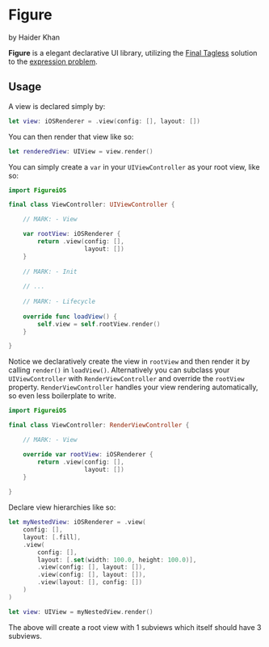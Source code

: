 

#  Figure
by Haider Khan

**Figure** is a elegant declarative UI library, utilizing the [Final Tagless](http://okmij.org/ftp/tagless-final/index.html) solution to the [expression problem](https://www.dotconferences.com/2018/01/brandon-kase-finally-solving-the-expression-problem).

## Usage 

A view is declared simply by:

```swift 
let view: iOSRenderer = .view(config: [], layout: [])
```

You can then render that view like so:

```swift 
let renderedView: UIView = view.render()
```

You can simply create a `var` in your `UIViewController` as your root view, like so:

```swift 
import FigureiOS

final class ViewController: UIViewController {

    // MARK: - View 

    var rootView: iOSRenderer {
        return .view(config: [],
                     layout: [])
    }
    
    // MARK: - Init
    
    // ...
    
    // MARK: - Lifecycle 
    
    override func loadView() {
        self.view = self.rootView.render()
    }

}
```

Notice we declaratively create the view in `rootView` and then render it by calling `render()` in `loadView()`. Alternatively you can subclass your `UIViewController` with `RenderViewController` and override the `rootView` property. `RenderViewController` handles your view rendering automatically, so even less boilerplate to write. 

```swift 
import FigureiOS

final class ViewController: RenderViewController {

    // MARK: - View 

    override var rootView: iOSRenderer {
        return .view(config: [],
                     layout: [])
    }
    
}
```
Declare view hierarchies like so:

```swift 
let myNestedView: iOSRenderer = .view(
    config: [],
    layout: [.fill],
    .view(
        config: [],
        layout: [.set(width: 100.0, height: 100.0)],
        .view(config: [], layout: []),
        .view(config: [], layout: []),
        .view(layout: [], config: [])
    )
)

let view: UIView = myNestedView.render()
```

The above will create a root view with 1 subviews which itself should have 3 subviews.
